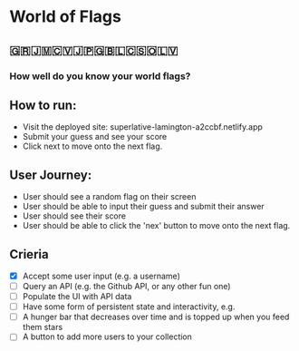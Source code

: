 # World of Flags

## 🇬🇷🇯🇲🇨🇻🇯🇵🇬🇧🇱🇨🇸🇴🇱🇻
### How well do you know your world flags?

## How to run:
- Visit the deployed site: superlative-lamington-a2ccbf.netlify.app
- Submit your guess and see your score
- Click next to move onto the next flag.

## User Journey:
- User should see a random flag on their screen
- User should be able to input their guess and submit their answer
- User should see their score
- User should be able to click the 'nex' button to move onto the next flag.

## Crieria
- [x] Accept some user input (e.g. a username)
- [ ] Query an API (e.g. the Github API, or any other fun one)
- [ ] Populate the UI with API data
- [ ] Have some form of persistent state and interactivity, e.g.
- [ ] A hunger bar that decreases over time and is topped up when you feed them stars
- [ ] A button to add more users to your collection
